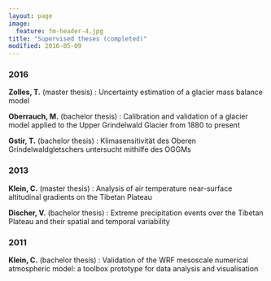 ```yaml
---
layout: page
image:
  feature: fm-header-4.jpg
title: "Supervised theses (completed)"
modified: 2016-05-09
---
```


### 2016

**Zolles, T.** (master thesis)
: Uncertainty estimation of a glacier mass balance model

**Oberrauch, M.** (bachelor thesis)
: Calibration and validation of a glacier model applied to the Upper Grindelwald Glacier from 1880 to present

**Gstir, T.**  (bachelor thesis)
: Klimasensitivität des Oberen Grindelwaldgletschers untersucht mithilfe des OGGMs


### 2013

**Klein, C.** (master thesis)
: Analysis of air temperature near-surface altitudinal gradients on the Tibetan Plateau

**Discher, V.** (bachelor thesis)
: Extreme precipitation events over the Tibetan Plateau and their spatial and temporal variability


### 2011

**Klein, C.** (bachelor thesis)
: Validation of the WRF mesoscale numerical atmospheric model: a toolbox prototype for data analysis and visualisation
